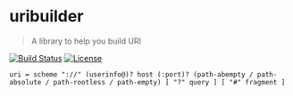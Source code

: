 # uribuilder

> A library to help you build URI

[![Build Status](http://img.shields.io/travis/com/dexpota/uribuilder.svg?style=flat-square)](https://travis-ci.com/dexpota/uribuilder)
[![License](http://img.shields.io/:license-mit-blue.svg?style=flat-square)](http://dexpota.mit-license.org)


```
uri = scheme "://" (userinfo@)? host (:port)? (path-abempty / path-absolute / path-rootless / path-empty) [ "?" query ] [ "#" fragment ]
```